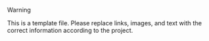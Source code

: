 > [!WARNING]
> This is a template file. Please replace links, images, and text with the correct information according to the project.
